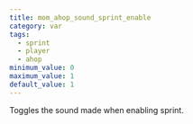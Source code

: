 ```yaml
---
title: mom_ahop_sound_sprint_enable
category: var
tags:
  - sprint
  - player
  - ahop
minimum_value: 0
maximum_value: 1
default_value: 1
---
```


Toggles the sound made when enabling sprint.
